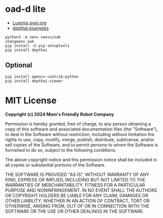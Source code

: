 # oad-d lite

- [Luxonis pypi.org](https://pypi.org/user/luxonis/)
- [depthai examples](https://docs.luxonis.com/software/depthai/examples/)

```
python3 -m venv venvs/oak
changeenv oak
pip install -U pip setuptools
pip install depthai
```

## Optional

```
pip install opencv-contrib-python
pip install depthai-viewer
```

# MIT License

**Copyright (c) 2024 Mom's Friendly Robot Company**

Permission is hereby granted, free of charge, to any person obtaining a copy
of this software and associated documentation files (the "Software"), to deal
in the Software without restriction, including without limitation the rights
to use, copy, modify, merge, publish, distribute, sublicense, and/or sell
copies of the Software, and to permit persons to whom the Software is
furnished to do so, subject to the following conditions:

The above copyright notice and this permission notice shall be included in all
copies or substantial portions of the Software.

THE SOFTWARE IS PROVIDED "AS IS", WITHOUT WARRANTY OF ANY KIND, EXPRESS OR
IMPLIED, INCLUDING BUT NOT LIMITED TO THE WARRANTIES OF MERCHANTABILITY,
FITNESS FOR A PARTICULAR PURPOSE AND NONINFRINGEMENT. IN NO EVENT SHALL THE
AUTHORS OR COPYRIGHT HOLDERS BE LIABLE FOR ANY CLAIM, DAMAGES OR OTHER
LIABILITY, WHETHER IN AN ACTION OF CONTRACT, TORT OR OTHERWISE, ARISING FROM,
OUT OF OR IN CONNECTION WITH THE SOFTWARE OR THE USE OR OTHER DEALINGS IN THE
SOFTWARE.
